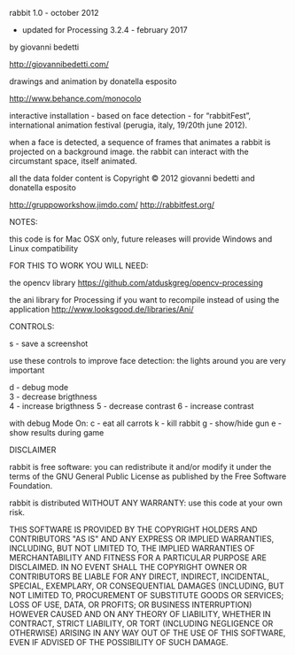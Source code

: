 rabbit 1.0 - october 2012

- updated for Processing 3.2.4 - february 2017

by giovanni bedetti 

http://giovannibedetti.com/

drawings and animation by donatella esposito

http://www.behance.com/monocolo

interactive installation - based on face detection - 
for “rabbitFest”, international animation festival 
(perugia, italy, 19/20th june 2012). 

when a face is detected, a sequence of frames that animates a rabbit is projected on a background image. 
the rabbit can interact with the circumstant space, itself animated. 


all the data folder content is Copyright © 2012 giovanni bedetti and donatella esposito


http://gruppoworkshow.jimdo.com/
http://rabbitfest.org/


NOTES:

this code is for Mac OSX only, future releases will provide Windows and Linux compatibility


FOR THIS TO WORK YOU WILL NEED:

the opencv library
https://github.com/atduskgreg/opencv-processing

the ani library for Processing if you want to recompile instead of using the application
http://www.looksgood.de/libraries/Ani/


CONTROLS:

s - save a screenshot 

use these controls to improve face detection: 
the lights around you are very important

d - debug mode                
3 - decrease brigthness       
4 - increase brigthness
5 - decrease contrast
6 - increase contrast

with debug Mode On:
c - eat all carrots
k - kill rabbit
g - show/hide gun
e - show results during game 

DISCLAIMER

rabbit is free software: you can redistribute it and/or modify it 
under the terms of the GNU General Public License as published by
the Free Software Foundation.

rabbit is distributed WITHOUT ANY WARRANTY: use this code at your own risk. 

THIS SOFTWARE IS PROVIDED BY THE COPYRIGHT HOLDERS AND CONTRIBUTORS "AS IS" AND ANY EXPRESS OR IMPLIED WARRANTIES, INCLUDING, BUT NOT LIMITED TO, THE IMPLIED WARRANTIES OF MERCHANTABILITY AND FITNESS FOR A PARTICULAR PURPOSE ARE DISCLAIMED. 
IN NO EVENT SHALL THE COPYRIGHT OWNER OR CONTRIBUTORS BE LIABLE FOR ANY DIRECT, INDIRECT, INCIDENTAL, SPECIAL, EXEMPLARY, OR CONSEQUENTIAL DAMAGES (INCLUDING, BUT NOT LIMITED TO, PROCUREMENT OF SUBSTITUTE GOODS OR SERVICES; LOSS OF USE, DATA, OR PROFITS; OR BUSINESS INTERRUPTION) HOWEVER CAUSED AND ON ANY THEORY OF LIABILITY, WHETHER IN CONTRACT, STRICT LIABILITY, OR TORT (INCLUDING NEGLIGENCE OR OTHERWISE) ARISING IN ANY WAY OUT OF THE USE OF THIS SOFTWARE, EVEN IF ADVISED OF THE POSSIBILITY OF SUCH DAMAGE.
